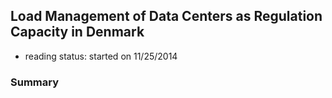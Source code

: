 ## Load Management of Data Centers as Regulation Capacity in Denmark

- reading status: started on 11/25/2014

### Summary
